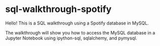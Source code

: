 # sql-walkthrough-spotify

Hello! This is a SQL walkthrough using a Spotify database in MySQL. 

The walkthrough will show you how to access the MySQL database in a Jupyter Notebook using ipython-sql, sqlalchemy, and pymysql. 
